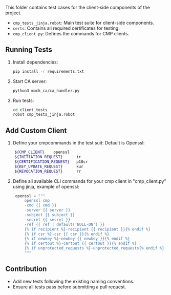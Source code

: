 This folder contains test cases for the client-side components of the project.

- `cmp_tests_jinja.robot`: Main test suite for client-side components.
- `certs`: Contains all required certificates for testing.
- `cmp_client.py`: Defines the commands for CMP clients.


## Running Tests

1. Install dependencies:
    ```bash
    pip install -r requirements.txt
    ```
2. Start CA server:
   ```bash
   python3 mock_ca/ca_handler.py 
   ```
3. Run tests:
   ```bash
   cd client_tests
   robot cmp_tests_jinja.robot
   ```
## Add Custom Client
1. Define your cmpcommands in the test suit: Default is Openssl:
```bash
    ${CMP_CLIENT}    openssl
    ${INITIATION_REQUEST}      ir
    ${CERTIFICATION_REQUEST}   p10cr
    ${KEY_UPDATE_REQUEST}      kur
    ${REVOCATION_REQUEST}      rr
```
2. Define all available CLI commands for your cmp client in "cmp_client.py" using jinja, example of openssl:
   ```python
    openssl = """
        openssl cmp
        -cmd {{ cmd }}
        -server {{ server }}
        -subject {{ subject }}
        -secret {{ secret }}
        -ref {{ ref | default('NULL-DN') }}
        {% if recipient %}-recipient {{ recipient }}{% endif %}
        {% if csr %}-csr {{ csr }}{% endif %}
        {% if newkey %}-newkey {{ newkey }}{% endif %}
        {% if certout %}-certout {{ certout }}{% endif %}
        {% if unprotected_requests %}-unprotected_requests{% endif %}
        """

   ``` 
## Contribution

- Add new tests following the existing naming conventions.
- Ensure all tests pass before submitting a pull request.
